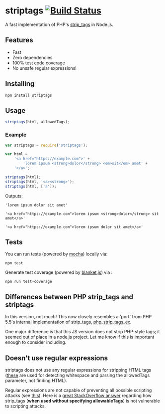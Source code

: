 # striptags [![Build Status](https://travis-ci.org/ericnorris/striptags.svg)](https://travis-ci.org/ericnorris/striptags)
A fast implementation of PHP's [strip_tags](http://www.php.net/manual/en/function.strip-tags.php) in Node.js.

## Features
- Fast
- Zero dependencies
- 100% test code coverage
- No unsafe regular expressions!

## Installing
```
npm install striptags
```

## Usage
```javascript
striptags(html, allowedTags);
```

### Example
```javascript
var striptags = require('striptags');

var html =
    '<a href="https://example.com">' +
        'lorem ipsum <strong>dolor</strong> <em>sit</em> amet' +
    '</a>';

striptags(html);
striptags(html, '<a><strong>');
striptags(html, ['a']);
```

Outputs:
```
'lorem ipsum dolor sit amet'
```

```
'<a href="https://example.com">lorem ipsum <strong>dolor</strong> sit amet</a>'
```

```
'<a href="https://example.com">lorem ipsum dolor sit amet</a>'
```


## Tests
You can run tests (powered by [mocha](http://mochajs.org/)) locally via:
```
npm test
```

Generate test coverage (powered by [blanket.js](http://blanketjs.org/)) via :
```
npm run test-coverage
```

## Differences between PHP strip_tags and striptags
In this version, not much! This now closely resembles a 'port' from PHP 5.5's internal implementation of strip_tags, [php_strip_tags_ex](http://lxr.php.net/xref/PHP_5_5/ext/standard/string.c#php_strip_tags_ex).

One major difference is that this JS version does not strip PHP-style tags; it seemed out of place in a node.js project. Let me know if this is important enough to consider including.

## Doesn't use regular expressions
striptags does not use any regular expressions for stripping HTML tags ([these](src/striptags.js#L7-L8) are used for detecting whitespace and parsing the allowedTags parameter, not finding HTML).

Regular expressions are not capable of preventing all possible scripting attacks (see [this](http://stackoverflow.com/a/535022)). Here is a [great StackOverflow answer](http://stackoverflow.com/a/5793453) regarding how strip_tags (**when used without specifying allowableTags**) is not vulnerable to scripting attacks.
